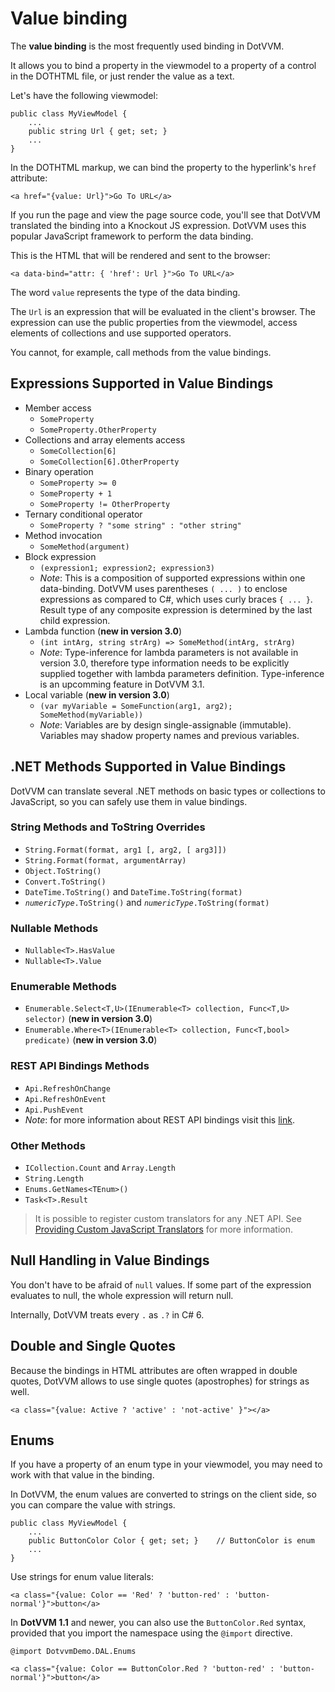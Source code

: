 # Value binding

The **value binding** is the most frequently used binding in DotVVM.

It allows you to bind a property in the viewmodel to a property of a control in the DOTHTML file, or just render the value as a text.
 
Let's have the following viewmodel:

```CSHARP
public class MyViewModel {
    ...
    public string Url { get; set; }
    ...
}
```

In the DOTHTML markup, we can bind the property to the hyperlink's `href` attribute:

```DOTHTML
<a href="{value: Url}">Go To URL</a>
```

If you run the page and view the page source code, you'll see that DotVVM translated the binding into a Knockout JS expression. DotVVM uses this 
popular JavaScript framework to perform the data binding.
 
This is the HTML that will be rendered and sent to the browser:

```DOTHTML
<a data-bind="attr: { 'href': Url }">Go To URL</a>
```

The word `value` represents the type of the data binding. 

The `Url` is an expression that will be evaluated in the client's browser. The expression can use the public properties from the viewmodel, 
access elements of collections and use supported operators. 

You cannot, for example, call methods from the value bindings.

## Expressions Supported in Value Bindings

* Member access
   * `SomeProperty`
   * `SomeProperty.OtherProperty`
* Collections and array elements access
   * `SomeCollection[6]`
   * `SomeCollection[6].OtherProperty`
* Binary operation
   * `SomeProperty >= 0`
   * `SomeProperty + 1`
   * `SomeProperty != OtherProperty`
* Ternary conditional operator
   * `SomeProperty ? "some string" : "other string"`
* Method invocation
   * `SomeMethod(argument)`
* Block expression
   * `(expression1; expression2; expression3)`
   * *Note*: This is a composition of supported expressions within one data-binding. DotVVM uses parentheses `( ... )` to enclose expressions as compared to C#, which uses curly braces `{ ... }`. Result type of any composite expression is determined by the last child expression.
* Lambda function (**new in version 3.0**)
   * `(int intArg, string strArg) => SomeMethod(intArg, strArg)`
   * *Note*: Type-inference for lambda parameters is not available in version 3.0, therefore type information needs to be explicitly supplied together with lambda parameters definition. Type-inference is an upcomming feature in DotVVM 3.1.
* Local variable (**new in version 3.0**)
   * `(var myVariable = SomeFunction(arg1, arg2); SomeMethod(myVariable))`
   * *Note*: Variables are by design single-assignable (immutable). Variables may shadow property names and previous variables.

## .NET Methods Supported in Value Bindings

DotVVM can translate several .NET methods on basic types or collections to JavaScript, so you can safely use them in value bindings.  

### String Methods and ToString Overrides
* `String.Format(format, arg1 [, arg2, [ arg3]])`
* `String.Format(format, argumentArray)`
* `Object.ToString()`
* `Convert.ToString()`
* `DateTime.ToString()` and `DateTime.ToString(format)`
* <code><em>numericType</em>.ToString()</code> and <code><em>numericType</em>.ToString(format)</code>

### Nullable Methods
* `Nullable<T>.HasValue`
* `Nullable<T>.Value`

### Enumerable Methods
* `Enumerable.Select<T,U>(IEnumerable<T> collection, Func<T,U> selector)` (**new in version 3.0**)
* `Enumerable.Where<T>(IEnumerable<T> collection, Func<T,bool> predicate)` (**new in version 3.0**)

### REST API Bindings Methods
* `Api.RefreshOnChange`
* `Api.RefreshOnEvent`
* `Api.PushEvent` 
* *Note*: for more information about REST API bindings visit this [link](/docs/tutorials/basics-rest-api-bindings/{branch}).

### Other Methods
* `ICollection.Count` and `Array.Length`
* `String.Length`
* `Enums.GetNames<TEnum>()`
* `Task<T>.Result`

> It is possible to register custom translators for any .NET API. See [Providing Custom JavaScript Translators](/docs/tutorials/control-development-providing-custom-javascript-translators/{branch}) for more information.  

## Null Handling in Value Bindings

You don't have to be afraid of `null` values. If some part of the expression evaluates to null, the whole expression will return null. 

Internally, DotVVM treats every `.` as `.?` in C# 6.

## Double and Single Quotes

Because the bindings in HTML attributes are often wrapped in double quotes, DotVVM allows to use single quotes (apostrophes) for strings as well.

```DOTHTML
<a class="{value: Active ? 'active' : 'not-active' }"></a>
```

## Enums

If you have a property of an enum type in your viewmodel, you may need to work with that value in the binding. 

In DotVVM, the enum values are converted to strings on the client side, so you can compare the value with strings.

```CSHARP
public class MyViewModel {
    ...
    public ButtonColor Color { get; set; }    // ButtonColor is enum
    ...
}
```

Use strings for enum value literals:

```DOTHTML
<a class="{value: Color == 'Red' ? 'button-red' : 'button-normal'}">button</a>
```

In **DotVVM 1.1** and newer, you can also use the `ButtonColor.Red` syntax, provided that you import the namespace using the `@import` directive.

```DOTHTML
@import DotvvmDemo.DAL.Enums

<a class="{value: Color == ButtonColor.Red ? 'button-red' : 'button-normal'}">button</a>
```
